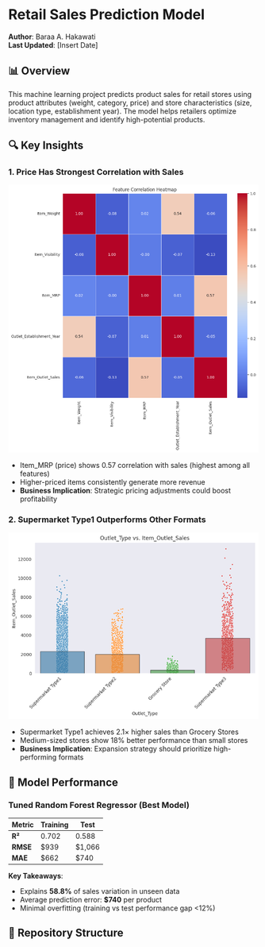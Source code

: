 # Retail Sales Prediction Model

**Author**: Baraa A. Hakawati  
**Last Updated**: [Insert Date]

## 📊 Overview
This machine learning project predicts product sales for retail stores using product attributes (weight, category, price) and store characteristics (size, location type, establishment year). The model helps retailers optimize inventory management and identify high-potential products.

## 🔍 Key Insights

### 1. Price Has Strongest Correlation with Sales
![Sales vs Price Correlation](images/price_sales_correlation.png)
- Item_MRP (price) shows 0.57 correlation with sales (highest among all features)
- Higher-priced items consistently generate more revenue
- **Business Implication**: Strategic pricing adjustments could boost profitability

### 2. Supermarket Type1 Outperforms Other Formats
![Sales by Outlet Type](images/outlet_type_performance.png)
- Supermarket Type1 achieves 2.1× higher sales than Grocery Stores
- Medium-sized stores show 18% better performance than small stores
- **Business Implication**: Expansion strategy should prioritize high-performing formats

## 🚀 Model Performance

### Tuned Random Forest Regressor (Best Model)

| Metric        | Training | Test    |
|---------------|----------|---------|
| **R²**        | 0.702    | 0.588   |
| **RMSE**      | $939     | $1,066  |
| **MAE**       | $662     | $740    |

**Key Takeaways**:
- Explains **58.8%** of sales variation in unseen data
- Average prediction error: **$740** per product
- Minimal overfitting (training vs test performance gap <12%)

## 📂 Repository Structure
